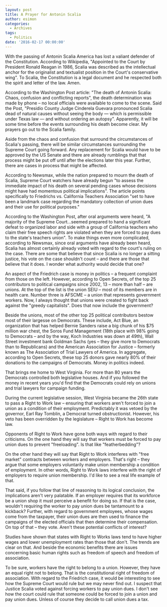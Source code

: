 ```yaml
---
layout: post
title: A Prayer for Antonin Scalia
author: esimon
categories:
  - Archives
tags:
  - Politics
date: '2016-02-17 00:00:00'
---
```

With the passing of Antonin Scalia America has lost a valiant defender of the Constitution. According to Wikipedia, "Appointed to the Court by President Ronald Reagan in 1986, Scalia was described as the intellectual anchor for the originalist and textualist position in the Court's conservative wing". To Scalia, the Constitution is a legal document and he respected both the spirit and letter of the law. Amen. 

According to the Washington Post article: "The death of Antonin Scalia: Chaos, confusion and conflicting reports", the death determination was made by phone – no local officials were available to come to the scene. Said the Post, "Presidio County Judge Cinderela Guevara pronounced Scalia dead of natural causes without seeing the body — which is permissible under Texas law — and without ordering an autopsy". Apparently, it will be some time before the events surrounding his death become clear. My prayers go out to the Scalia family. 

Aside from the chaos and confusion that surround the circumstances of Scalia's passing, there will be similar circumstances surrounding the Supreme Court going forward. Any replacement for Scalia would have to be approved by the US Senate and there are already rumblings that that process might be put off until after the elections later this year. Further, there are cases in process that might be affected. 

According to Newsmax, while the nation prepared to mourn the death of Scalia, Supreme Court watchers have already begun "to assess the immediate impact of his death on several pending cases whose decisions might have had momentous political implications". The article points specifically to Friedrichs vs. California Teachers Association "set to have been a landmark case regarding the mandatory collection of union dues and their use for political purposes." 

According to the Washington Post, after oral arguments were heard, "A majority of the Supreme Court…seemed prepared to hand a significant defeat to organized labor and side with a group of California teachers who claim their free speech rights are violated when they are forced to pay dues to the state's teachers union". To make things even more complicated, according to Newsmax, since oral arguments have already been heard, Scalia has almost certainly already voted with regard to the court's ruling on the case. There are some that believe that since Scalia is no longer a sitting justice, his vote on the case shouldn't count – and there are those that believe that it does. I wonder what authority would decide that one? 

An aspect of the Friedrich case is money in politics – a frequent complaint from those on the left. However, according to Open Secrets, of the top 25 contributors to political campaigns since 2002, 13 – more than half – are unions. At the top of the list is the union SEIU – most of its members are in health care. Number three is AFSCME – a union that represents government workers. Now, I always thought that unions were created to fight back against the "greedy capitalists". Does that now include the government? 

Beside the unions, most of the other top 25 political contributors bestow most of their largesse on Democrats. These include, Act Blue, an organization that has helped Bernie Sanders raise a big chunk of his $75 million war chest, the Soros Fund Management (18th place with 98% going to Democrats – and by the way, Koch Industries was down at 49th), Wall Street investment bank Goldman Sachs (yes – they give more to Democrats than to Republicans) and the American Association for Justice – formerly known as The Association of Trial Lawyers of America. In aggregate, according to Open Secrets, these top 25 donors gave nearly 80% of their donations to the campaigns of Democrats. Money in politics indeed. 

That brings me home to West Virginia. For more than 80 years the Democrats controlled both legislative houses. And if you followed the money in recent years you'd find that the Democrats could rely on unions and trial lawyers for campaign funding. 

During the current legislative session, West Virginia became the 26th state to pass a Right to Work law – ensuring that workers aren't forced to join a union as a condition of their employment. Predictably it was vetoed by the governor, Earl Ray Tomblin, a Democrat turned obstructionist. However, his veto has been overridden by the legislature – Right to Work has become law. 

Opponents of Right to Work have gone both ways with regard to their criticisms. On the one hand they will say that workers must be forced to pay union dues to prevent "freeloading". Is that like "featherbedding"? 

On the other hand they will say that Right to Work interferes with "free market" contracts between workers and employers. That's right – they argue that some employers voluntarily make union membership a condition of employment. In other words, Right to Work laws interfere with the right of employers to require union membership. I'd like to see a real life example of that. 

That said, if you follow that line of reasoning to its logical conclusion, the implications aren't very palatable. If an employer requires that its workforce be a union shop it must perceive a benefit for doing so. If that is the case, wouldn't requiring the worker to pay union dues be tantamount to a kickback? Further, with regard to government employees, whose wages come from the taxpayer, their union dues are then used to finance the campaigns of the elected officials that then determine their compensation. On top of that – they vote. Aren't these potential conflicts of interest?

Studies have shown that states with Right to Works laws tend to have higher wages and lower unemployment rates than those that don't. The trends are clear on that. And beside the economic benefits there are issues concerning basic human rights such as freedom of speech and freedom of association. 

To be sure, workers have the right to belong to a union. However, they have an equal right not to belong. That is the constitutional right of freedom of association. With regard to the Friedrich case, it would be interesting to see how the Supreme Court would rule but we may never find out. I suspect that Justice Scalia voted against forcing workers to pay union dues. I don't see how the court could rule that someone could be forced to join a union and pay union dues. Unless of course they decide to call union dues a tax. 

